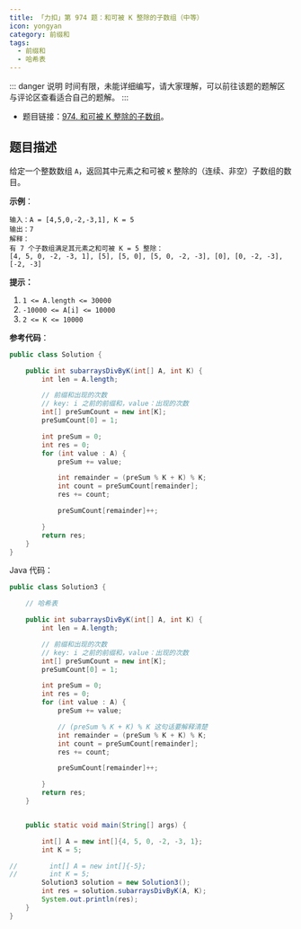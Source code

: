 ```yaml
---
title: 「力扣」第 974 题：和可被 K 整除的子数组（中等）
icon: yongyan
category: 前缀和
tags:
  - 前缀和
  - 哈希表
---
```


::: danger 说明
时间有限，未能详细编写，请大家理解，可以前往该题的题解区与评论区查看适合自己的题解。
:::

- 题目链接：[974. 和可被 K 整除的子数组](https://leetcode-cn.com/problems/subarray-sums-divisible-by-k/)。

## 题目描述

给定一个整数数组 `A`，返回其中元素之和可被 `K` 整除的（连续、非空）子数组的数目。

**示例**：

```
输入：A = [4,5,0,-2,-3,1], K = 5
输出：7
解释：
有 7 个子数组满足其元素之和可被 K = 5 整除：
[4, 5, 0, -2, -3, 1], [5], [5, 0], [5, 0, -2, -3], [0], [0, -2, -3], [-2, -3]
```

**提示：**

1. `1 <= A.length <= 30000`
2. `-10000 <= A[i] <= 10000`
3. `2 <= K <= 10000`

**参考代码**：

```java
public class Solution {

    public int subarraysDivByK(int[] A, int K) {
        int len = A.length;

        // 前缀和出现的次数
        // key: i 之前的前缀和，value：出现的次数
        int[] preSumCount = new int[K];
        preSumCount[0] = 1;

        int preSum = 0;
        int res = 0;
        for (int value : A) {
            preSum += value;

            int remainder = (preSum % K + K) % K;
            int count = preSumCount[remainder];
            res += count;

            preSumCount[remainder]++;

        }
        return res;
    }
}
```

Java 代码：

```java
public class Solution3 {

    // 哈希表

    public int subarraysDivByK(int[] A, int K) {
        int len = A.length;

        // 前缀和出现的次数
        // key: i 之前的前缀和，value：出现的次数
        int[] preSumCount = new int[K];
        preSumCount[0] = 1;

        int preSum = 0;
        int res = 0;
        for (int value : A) {
            preSum += value;

            // (preSum % K + K) % K 这句话要解释清楚
            int remainder = (preSum % K + K) % K;
            int count = preSumCount[remainder];
            res += count;

            preSumCount[remainder]++;

        }
        return res;
    }


    public static void main(String[] args) {

        int[] A = new int[]{4, 5, 0, -2, -3, 1};
        int K = 5;

//        int[] A = new int[]{-5};
//        int K = 5;
        Solution3 solution = new Solution3();
        int res = solution.subarraysDivByK(A, K);
        System.out.println(res);
    }
}
```
